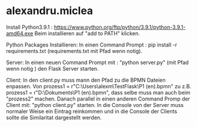 # alexandru.miclea
Install Python3.9.1 : https://www.python.org/ftp/python/3.9.1/python-3.9.1-amd64.exe
Beim installieren auf "add to PATH" klicken.

Python Packages Installieren:
In einen Command Prompt : pip install -r requirements.txt
(requirements.txt mit Pfad wenn notig).

Server:
In einen neuen Command Prompt mit : "python server.py" (mit Pfad wenn notig ) den Flask Server starten.

Client:
In den client.py muss mann den Pfad zu die BPMN Dateien enpassen.
Von prozess1 = r"C:\Users\alexm\TestFlask\P1 (en).bpmn" zu z.B. prozess1 = r"D:\Dokuments\P1 (en).bpmn", dass selbe muss man auch beim "prozess2" machen.
Danach parallel in einen anderen Command Promp der Client mit: "python client.py" starten.
In die Console von der Server muss normaler Weise ein Eintrag reinkommen und in die Console der Clients sollte die Similaritat dargestellt werden.